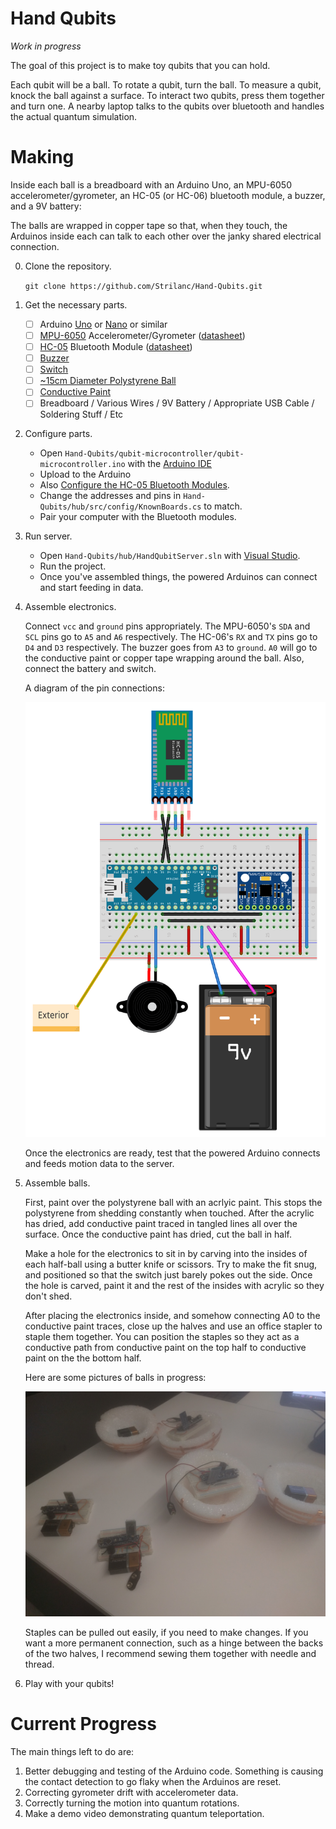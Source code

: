 # Hand Qubits

*Work in progress*

The goal of this project is to make toy qubits that you can hold.

Each qubit will be a ball.
To rotate a qubit, turn the ball.
To measure a qubit, knock the ball against a surface.
To interact two qubits, press them together and turn one.
A nearby laptop talks to the qubits over bluetooth and handles the actual quantum simulation.

# Making

Inside each ball is a breadboard with an Arduino Uno, an MPU-6050 accelerometer/gyrometer, an HC-05 (or HC-06) bluetooth module, a buzzer, and a 9V battery:

The balls are wrapped in copper tape so that, when they touch, the Arduinos inside each can talk to each other over the janky shared electrical connection.

0. Clone the repository.

    `git clone https://github.com/Strilanc/Hand-Qubits.git`

0. Get the necessary parts.

    - [ ] Arduino [Uno](https://www.arduino.cc/en/Main/ArduinoBoardUno) or [Nano](https://www.arduino.cc/en/Main/arduinoBoardNano) or similar
    - [ ] [MPU-6050](http://playground.arduino.cc/Main/MPU-6050) Accelerometer/Gyrometer ([datasheet](https://www.invensense.com/wp-content/uploads/2015/02/MPU-6000-Datasheet1.pdf))
    - [ ] [HC-05](https://www.amazon.com/CHENBO-Wireless-Bluetooth-Transceiver-Arduino/dp/B00Y0D112O) Bluetooth Module ([datasheet](https://www.olimex.com/Products/Components/RF/BLUETOOTH-SERIAL-HC-06/resources/hc06.pdf))
    - [ ] [Buzzer](https://www.amazon.com/gp/product/B00B0Q4KKO/)
    - [ ] [Switch](https://www.amazon.com/gp/product/B00ZWWZ5BA)
    - [ ] [~15cm Diameter Polystyrene Ball](https://www.amazon.com/Crafts-Brand-Smooth-Polystyrene-Styrofoam/dp/B00ETI28MC/)
    - [ ] [Conductive Paint](https://www.amazon.com/Bare-Conductive-Electric-Paint-10ml/dp/B01IO2JSCG)
    - [ ] Breadboard / Various Wires / 9V Battery / Appropriate USB Cable / Soldering Stuff / Etc

0. Configure parts.

    - Open `Hand-Qubits/qubit-microcontroller/qubit-microcontroller.ino` with the [Arduino IDE](https://www.arduino.cc/en/main/software)
	- Upload to the Arduino
    - Also [Configure the HC-05 Bluetooth Modules](https://arduino-info.wikispaces.com/BlueTooth-HC05-HC06-Modules-How-To).
    - Change the addresses and pins in `Hand-Qubits/hub/src/config/KnownBoards.cs` to match.
    - Pair your computer with the Bluetooth modules.

0. Run server.

    - Open `Hand-Qubits/hub/HandQubitServer.sln` with [Visual Studio](https://www.visualstudio.com/vs/community/).
    - Run the project.
	- Once you've assembled things, the powered Arduinos can connect and start feeding in data.

0. Assemble electronics.

    Connect `vcc` and `ground` pins appropriately.
    The MPU-6050's `SDA` and `SCL` pins go to `A5` and `A6` respectively.
    The HC-06's `RX` and `TX` pins go to `D4` and `D3` respectively.
    The buzzer goes from `A3` to `ground`.
    `A0` will go to the conductive paint or copper tape wrapping around the ball.
    Also, connect the battery and switch.

    A diagram of the pin connections:

    ![layout](/img/layout.png)
	
	Once the electronics are ready, test that the powered Arduino connects and feeds motion data to the server.

0. Assemble balls.

    First, paint over the polystyrene ball with an acrlyic paint.
    This stops the polystyrene from shedding constantly when touched.
    After the acrylic has dried, add conductive paint traced in tangled lines all over the surface.
    Once the conductive paint has dried, cut the ball in half.
    
    Make a hole for the electronics to sit in by carving into the insides of each half-ball using a butter knife or scissors.
    Try to make the fit snug, and positioned so that the switch just barely pokes out the side.
    Once the hole is carved, paint it and the rest of the insides with acrylic so they don't shed.
    
    After placing the electronics inside, and somehow connecting A0 to the conductive paint traces, close up the halves and use an office stapler to staple them together.
    You can position the staples so they act as a conductive path from conductive paint on the top half to conductive paint on the the bottom half.

    Here are some pictures of balls in progress:

    ![guts](/img/guts.jpg)

    Staples can be pulled out easily, if you need to make changes.
    If you want a more permanent connection, such as a hinge between the backs of the two halves, I recommend sewing them together with needle and thread.
	
0. Play with your qubits!

# Current Progress

The main things left to do are:

1. Better debugging and testing of the Arduino code. Something is causing the contact detection to go flaky when the Arduinos are reset.
2. Correcting gyrometer drift with accelerometer data.
3. Correctly turning the motion into quantum rotations.
4. Make a demo video demonstrating quantum teleportation.
